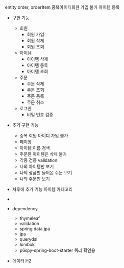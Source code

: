 
entity order, orderItem 
중복아이디회원 가입 불가
아이템 등록

- 구현 기능
  - 회원
    - 회원 가입 
    - 회원 삭제
    - 회원 조회
  - 아이템
    - 아이템 삭제
    - 아이템 등록
    - 아이템 조회
  - 주문
    - 주문 삭제
    - 주문 조회
    - 주문 등록
    - 주문 취소
  - 로그인
    - 비밀 번호 검증


- 추가 구현 기능
  - 중복 회원 아이디 가입 불가
  - 페이징
  - 아이템 이름 검색
  - 주문된 아이템은 삭제 불가
  - 각종 검증 validation
  - 나의 아이템만 보기
  - 나의 상품만 들어온 주문 보기
  - 나의 주문만 보기

- 차후에 추가 기능 아이템 카테고리
- 

- dependency
  - thymeleaf
  - validation
  - spring data jpa
  - jpa
  - querydsl
  - lombok
  - p6spy-spring-boot-starter 쿼리 확인용

- 데이터 H2
